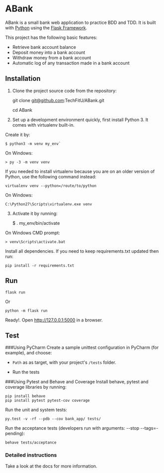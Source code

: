 # ABank

ABank is a small bank web application to practice BDD and TDD. It is built with [Python][0] using the [Flask Framework][1].

This project has the following basic features:

* Retrieve bank account balance
* Deposit money into a bank account
* Withdraw money from a bank account
* Automatic log of any transaction made in a bank account 

## Installation

1. Clone the project source code from the repository:

    
    git clone git@github.com:TechFitU/ABank.git
    
    cd ABank 

2. Set up a development environment quickly, first install Python 3. It
comes with virtualenv built-in.

Create it by:

    $ python3 -m venv my_env`

On Windows:


    > py -3 -m venv venv
    

If you needed to install virtualenv because you are on an older version of Python, use the following command instead:

    virtualenv venv --python=/route/to/python

On Windows:

    C:\Python27\Scripts\virtualenv.exe venv
   
3. Activate it by running:


    $ . my_env/bin/activate
 

On Windows CMD prompt:

    > venv\Scripts\activate.bat

Install all dependencies. If you need to keep requirements.txt updated then run:

    pip install -r requirements.txt

## Run

    flask run
Or
 
    python -m flask run


Ready!. Open http://127.0.0.1:5000 in a browser.

    
## Test
###Using PyCharm
Create a sample unittest configuration in PyCharm (for example), and choose:

- `Path` as as target, with your project's `/tests` folder.

- Run the tests

###Using Pytest and Behave and Coverage
Install behave, pytest and coverage libraries by running:

    pip install behave
    pip install pytest pytest-cov coverage
   
Run the unit and system tests:

    py.test -v -rf --pdb --cov bank_app/ tests/
    
Run the acceptance tests (developers run with arguments: --stop --tags=-pending):

    behave tests/acceptance

### Detailed instructions

Take a look at the docs for more information.

[0]: https://www.python.org/
[1]: https://flask.pocoo.org/
